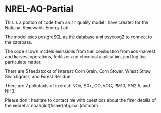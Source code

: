 NREL-AQ-Partial
===============
This is a portion of code from an air quality model I have created for the National Renewable Energy Lab. 

The model uses postgreSQL as the database and psycopg2 to connect to the database. 

The code shown models emissions from fuel combustion from non-harvest and harvest operations, fertilizer and chemical application, and fugitive particulate matter. 

There are 5 feedstocks of interest: Corn Grain, Corn Stover, Wheat Straw, Switchgrass, and Forest Residue. 

There are 7 pollutants of interest: NOx, SOx, CO, VOC, PM10, PM2.5, and NH3. 

Please don't hesitate to contact me with questions about the finer details of the model at noah(dot)fisher(at)gmail(dot)com

